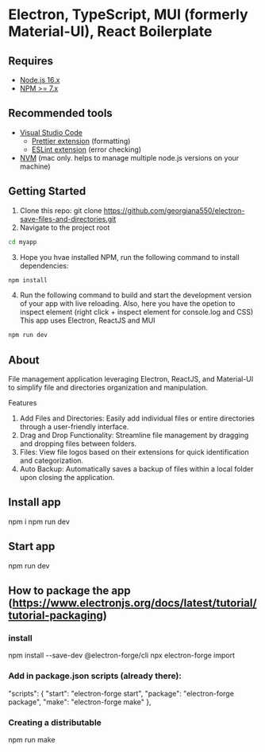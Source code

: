 # Electron, TypeScript, MUI (formerly Material-UI), React Boilerplate

## Requires

- [Node.js 16.x](https://nodejs.org/en/)
- [NPM >= 7.x](https://github.com/npm/cli)

## Recommended tools

- [Visual Studio Code](https://code.visualstudio.com/)
  - [Prettier extension](https://marketplace.visualstudio.com/items?itemName=esbenp.prettier-vscode) (formatting)
  - [ESLint extension](https://marketplace.visualstudio.com/items?itemName=dbaeumer.vscode-eslint) (error checking)
- [NVM](https://github.com/nvm-sh/nvm) (mac only. helps to manage multiple node.js versions on your machine)

## Getting Started

1. Clone this repo: git clone https://github.com/georgiana550/electron-save-files-and-directories.git
2. Navigate to the project root

```sh
cd myapp
```

3. Hope you hvae installed NPM, run the following command to install dependencies:

```sh
npm install
```

4. Run the following command to build and start the development version of your app with live reloading.
Also, here you have the opetion to inspect element (right click + inspect element for console.log and CSS)
This app uses Electron, ReactJS and MUI

```sh
npm run dev
```

## About
File management application leveraging Electron, ReactJS, and Material-UI to simplify file and directories organization and manipulation.

Features
1. Add Files and Directories: Easily add individual files or entire directories through a user-friendly interface.
2. Drag and Drop Functionality: Streamline file management by dragging and dropping files between folders.
3. Files: View file logos based on their extensions for quick identification and categorization.
4. Auto Backup: Automatically saves a backup of files within a local folder upon closing the application.

## Install app
npm i
npm run dev

## Start app
npm run dev

## How to package the app (https://www.electronjs.org/docs/latest/tutorial/tutorial-packaging)
### install
npm install --save-dev @electron-forge/cli
npx electron-forge import

### Add in package.json scripts (already there):
"scripts": {
  "start": "electron-forge start",
  "package": "electron-forge package",
  "make": "electron-forge make"
},

### Creating a distributable
npm run make